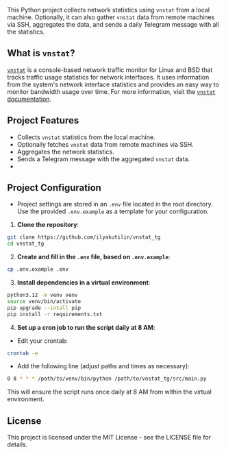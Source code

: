 This Python project collects network statistics using `vnstat` from a local machine. Optionally, it can also gather `vnstat` data from remote machines via SSH, aggregates the data, and sends a daily Telegram message with all the statistics.

## What is `vnstat`?

[`vnstat`](https://github.com/vergoh/vnstat) is a console-based network traffic monitor for Linux and BSD that tracks traffic usage statistics for network interfaces. It uses information from the system's network interface statistics and provides an easy way to monitor bandwidth usage over time. For more information, visit the [`vnstat` documentation](https://man7.org/linux/man-pages/man1/vnstat.1.html).

## Project Features

-   Collects `vnstat` statistics from the local machine.
-   Optionally fetches `vnstat` data from remote machines via SSH.
-   Aggregates the network statistics.
-   Sends a Telegram message with the aggregated `vnstat` data.
-

## Project Configuration

-   Project settings are stored in an `.env` file located in the root directory. Use the provided `.env.example` as a template for your configuration.

1. **Clone the repository**:

```bash
git clone https://github.com/ilyakutilin/vnstat_tg
cd vnstat_tg
```

2. **Create and fill in the `.env` file, based on `.env.example`**:

```sh
cp .env.example .env
```

3. **Install dependencies in a virtual environment**:

```sh
python3.12 -m venv venv
source venv/bin/activate
pip upgrade --intall pip
pip install -r requirements.txt
```

4. **Set up a cron job to run the script daily at 8 AM**:

-   Edit your crontab:

```sh
crontab -e
```

-   Add the following line (adjust paths and times as necessary):

```sh
0 8 * * * /path/to/venv/bin/python /path/to/vnstat_tg/src/main.py
```

This will ensure the script runs once daily at 8 AM from within the virtual environment.

## License

This project is licensed under the MIT License - see the LICENSE file for details.
